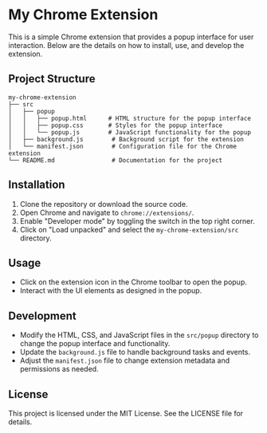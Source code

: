 # My Chrome Extension

This is a simple Chrome extension that provides a popup interface for user interaction. Below are the details on how to install, use, and develop the extension.

## Project Structure

```
my-chrome-extension
├── src
│   ├── popup
│   │   ├── popup.html      # HTML structure for the popup interface
│   │   ├── popup.css       # Styles for the popup interface
│   │   └── popup.js        # JavaScript functionality for the popup
│   ├── background.js        # Background script for the extension
│   └── manifest.json        # Configuration file for the Chrome extension
└── README.md                # Documentation for the project
```

## Installation

1. Clone the repository or download the source code.
2. Open Chrome and navigate to `chrome://extensions/`.
3. Enable "Developer mode" by toggling the switch in the top right corner.
4. Click on "Load unpacked" and select the `my-chrome-extension/src` directory.

## Usage

- Click on the extension icon in the Chrome toolbar to open the popup.
- Interact with the UI elements as designed in the popup.

## Development

- Modify the HTML, CSS, and JavaScript files in the `src/popup` directory to change the popup interface and functionality.
- Update the `background.js` file to handle background tasks and events.
- Adjust the `manifest.json` file to change extension metadata and permissions as needed.

## License

This project is licensed under the MIT License. See the LICENSE file for details.